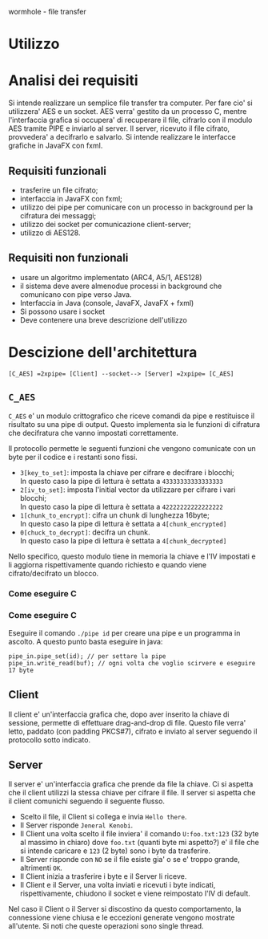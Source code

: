 wormhole - file transfer

# Utilizzo

# Analisi dei requisiti

Si intende realizzare un semplice file transfer tra computer.
Per fare cio' si utilizzera' AES e un socket.
AES verra' gestito da un processo C, mentre l'interfaccia grafica si occupera' di recuperare il file, cifrarlo con il modulo AES tramite PIPE e inviarlo al server.
Il server, ricevuto il file cifrato, provvedera' a decifrarlo e salvarlo.
Si intende realizzare le interfacce grafiche in JavaFX con fxml.

## Requisiti funzionali

- trasferire un file cifrato;
- interfaccia in JavaFX con fxml;
- utilizzo dei pipe per comunicare con un processo in background per la cifratura dei messaggi;
- utilizzo dei socket per comunicazione client-server;
- utilizzo di AES128.

## Requisiti non funzionali

- usare un algoritmo implementato (ARC4, A5/1, AES128)
- il sistema deve avere almenodue processi in background che comunicano con pipe verso Java.
- Interfaccia in Java (console, JavaFX, JavaFX + fxml)
- Si possono usare i socket
- Deve contenere una breve descrizione dell'utilizzo

# Descizione dell'architettura

```
[C_AES] =2xpipe= [Client] --socket--> [Server] =2xpipe= [C_AES]
```

## `C_AES`

`C_AES` e' un modulo crittografico che riceve comandi da pipe e restituisce il risultato su una pipe di output.
Questo implementa sia le funzioni di cifratura che decifratura che vanno impostati correttamente.

Il protocollo permette le seguenti funzioni che vengono comunicate con un byte per il codice e i restanti sono fissi.
- `3[key_to_set]`: imposta la chiave per cifrare e decifrare i blocchi;  
In questo caso la pipe di lettura è settata a `43333333333333333`
- `2[iv_to_set]`: imposta l'initial vector da utilizzare per cifrare i vari blocchi;  
In questo caso la pipe di lettura è settata a `42222222222222222`
- `1[chunk_to_encrypt]`: cifra un chunk di lunghezza 16byte;  
In questo caso la pipe di lettura è settata a `4[chunk_encrypted]`
- `0[chuck_to_decrypt]`: decifra un chunk.  
In questo caso la pipe di lettura è settata a `4[chunk_decrypted]`

Nello specifico, questo modulo tiene in memoria la chiave e l'IV impostati e li aggiorna rispettivamente quando richiesto e quando viene cifrato/decifrato un blocco.

### Come eseguire C

### Come eseguire C
Eseguire il comando `./pipe id` per creare una pipe e un programma in ascolto.
A questo punto basta eseguire in java:

```
pipe_in.pipe_set(id); // per settare la pipe
pipe_in.write_read(buf); // ogni volta che voglio scirvere e eseguire 17 byte
```


## Client

Il client e' un'interfaccia grafica che, dopo aver inserito la chiave di sessione, permette di effettuare drag-and-drop di file.
Questo file verra' letto, paddato (con padding PKCS#7), cifrato e inviato al server seguendo il protocollo sotto indicato.

## Server

Il server e' un'interfaccia grafica che prende da file la chiave.
Ci si aspetta che il client utilizzi la stessa chiave per cifrare il file.
Il server si aspetta che il client comunichi seguendo il seguente flusso.

- Scelto il file, il Client si collega e invia `Hello there`.
- Il Server risponde `Jeneral Kenobi`.
- Il Client una volta scelto il file inviera' il comando `U:foo.txt:123` (32 byte al massimo in chiaro) dove `foo.txt` (quanti byte mi aspetto?) e' il file che si intende caricare e `123` (2 byte) sono i byte da trasferire.
- Il Server risponde con `NO` se il file esiste gia' o se e' troppo grande, altrimenti `OK`.
- Il Client inizia a trasferire i byte e il Server li riceve.
- Il Client e il Server, una volta inviati e ricevuti i byte indicati, rispettivamente, chiudono il socket e viene reimpostato l'IV di default.

Nel caso il Client o il Server si discostino da questo comportamento, la connessione viene chiusa e le eccezioni generate vengono mostrate all'utente.
Si noti che queste operazioni sono single thread.

